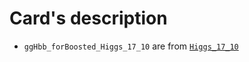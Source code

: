 # Card's description

- `ggHbb_forBoosted_Higgs_17_10` are from [`Higgs_17_10`](http://cms.cern.ch/iCMS/analysisadmin/cadilines?line=HIG-17-010&tp=an&id=1873&ancode=HIG-17-010)

